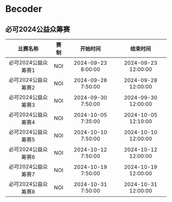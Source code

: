 # Becoder

## 必可2024公益众筹赛

| 比赛名称 | 赛制 | 开始时间 | 结束时间 |
| :---: | :---: | :---: | :---: |
| 必可2024公益众筹赛1 | NOI | 2024-09-23 8:00:00 | 2024-09-23 12:00:00 |
| 必可2024公益众筹赛2 | NOI | 2024-09-28 7:50:00 | 2024-09-28 12:00:00 |
| 必可2024公益众筹赛3 | NOI | 2024-09-30 7:50:00 | 2024-09-30 12:00:00 |
| 必可2024公益众筹赛4 | NOI | 2024-10-05 7:35:00 | 2024-10-05 12:10:00 |
| 必可2024公益众筹赛5 | NOI | 2024-10-10 7:50:00 | 2024-10-10 12:00:00 |
| 必可2024公益众筹赛6 | NOI | 2024-10-12 7:50:00 | 2024-10-12 12:00:00 |
| 必可2024公益众筹赛7 | NOI | 2024-10-19 7:50:00 | 2024-10-19 12:00:00 |
| 必可2024公益众筹赛8 | NOI | 2024-10-31 7:50:00 | 2024-10-31 12:00:00 |
